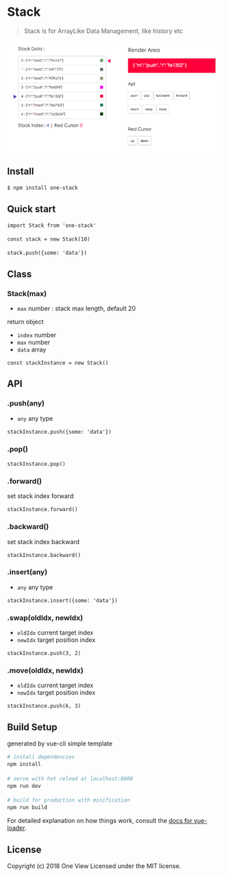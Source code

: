 # Stack

> Stack is for ArrayLike Data Management, like history etc

![img](./ScreenShot.png)

## Install

```
$ npm install one-stack
```
## Quick start

```
import Stack from 'one-stack'

const stack = new Stack(10)

stack.push({some: 'data'})
```
## Class
### Stack(max)
- `max` number : stack max length, default 20

return object
- `index` number
- `max` number
- `data` array
```
const stackInstance = new Stack()
```
## API

### .push(any)
- `any` any type

```
stackInstance.push({some: 'data'})
```
### .pop()
```
stackInstance.pop()
```
### .forward()
set stack index forward
```
stackInstance.forward()
```

### .backward()
set stack index backward
```
stackInstance.backward()
```

### .insert(any)
- `any` any type

```
stackInstance.insert({some: 'data'})
```

### .swap(oldIdx, newIdx)
- `oldIdx` current target index
- `newIdx` target position index
```
stackInstance.push(3, 2)
```
### .move(oldIdx, newIdx)
- `oldIdx` current target index
- `newIdx` target position index
```
stackInstance.push(6, 3)
```

## Build Setup

generated by vue-cli simple template

``` bash
# install dependencies
npm install

# serve with hot reload at localhost:8080
npm run dev

# build for production with minification
npm run build
```

For detailed explanation on how things work, consult the [docs for vue-loader](http://vuejs.github.io/vue-loader).

## License

Copyright (c) 2018 One View Licensed under the MIT license.
